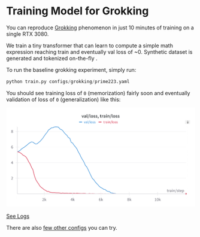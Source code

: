 # Training Model for Grokking

You can reproduce [Grokking](https://arxiv.org/abs/2201.02177) phenomenon in just 10 minutes of training on a single RTX 3080.

We train a tiny transformer that can learn to compute a simple math expression reaching train and eventually val loss of ~0. Synthetic dataset is generated and tokenized on-the-fly .

To run the baseline grokking experiment, simply run:

```python
python train.py configs/grokking/prime223.yaml
```

You should see training loss of `0` (memorization) fairly soon and eventually validation of loss of `0` (generalization) like this:

![Training and Validation Loss](results/grokking/prime223/prime223_baseline.png)

[See Logs](results/grokking/prime223/log.txt)

There are also [few other configs](/configs/grokking) you can try.



